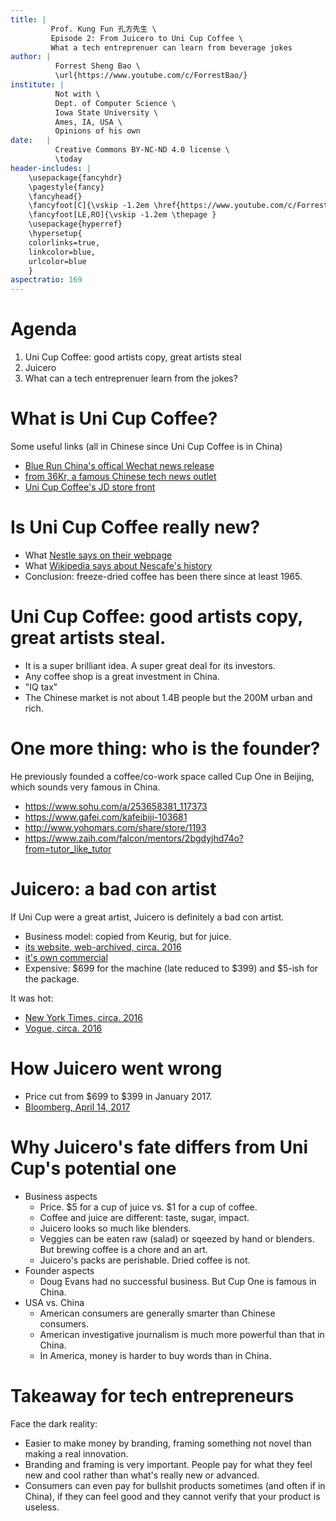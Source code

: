 ```yaml
---
title: | 
         Prof. Kung Fun 孔方先生 \
         Episode 2: From Juicero to Uni Cup Coffee \
         What a tech entreprenuer can learn from beverage jokes
author: |
          Forrest Sheng Bao \
          \url{https://www.youtube.com/c/ForrestBao/}
institute: | 
          Not with \
          Dept. of Computer Science \
          Iowa State University \
          Ames, IA, USA \          
          Opinions of his own
date:   | 
          Creative Commons BY-NC-ND 4.0 license \
          \today
header-includes: |
    \usepackage{fancyhdr}
    \pagestyle{fancy}
    \fancyhead{}
    \fancyfoot[C]{\vskip -1.2em \href{https://www.youtube.com/c/ForrestBao}{Prof. Kung Fun}, Episode 1: National Instruments (NI) and LabVIEW }
    \fancyfoot[LE,RO]{\vskip -1.2em \thepage }
    \usepackage{hyperref}
    \hypersetup{
    colorlinks=true,
    linkcolor=blue,
    urlcolor=blue
    }
aspectratio: 169
---
```


# Agenda
1. Uni Cup Coffee: good artists copy, great artists steal
2. Juicero
3. What can a tech entreprenuer learn from the jokes? 

# What is Uni Cup Coffee? 
Some useful links (all in Chinese since Uni Cup Coffee is in China)
* [Blue Run China's offical Wechat news release](https://web.archive.org/web/20220705054445/https://mp.weixin.qq.com/s/S4coimA-H9W303uIvwcGSw)
* [from 36Kr, a famous Chinese tech news outlet](https://36kr.com/p/1812853575960194)
* [Uni Cup Coffee's JD store front](https://item.jd.com/10046478190293.html)

# Is Uni Cup Coffee really new?
* What [Nestle says on their webpage](https://www.nescafe.com/our-coffees/nescafe-gold)
* What [Wikipedia says about Nescafe's history](https://en.wikipedia.org/wiki/Nescaf%C3%A9)
* Conclusion: freeze-dried coffee has been there since at least 1965. 

# Uni Cup Coffee: good artists copy, great artists steal.
* It is a super brilliant idea. A super great deal for its investors. 
* Any coffee shop is a great investment in China. 
* "IQ tax" 
* The Chinese market is not about 1.4B people but the 200M urban and rich. 

# One more thing: who is the founder? 
He previously founded a coffee/co-work space called Cup One in Beijing, which sounds very famous in China. 
* https://www.sohu.com/a/253658381_117373
* https://www.gafei.com/kafeibiji-103681
* http://www.yohomars.com/share/store/1193
* https://www.zaih.com/falcon/mentors/2bgdyjhd74o?from=tutor_like_tutor

# Juicero: a bad con artist
If Uni Cup were a great artist, Juicero is definitely a bad con artist. 
* Business model: copied from Keurig, but for juice. 
* [its website, web-archived, circa. 2016](https://web.archive.org/web/20160708185513/https://www.juicero.com/)
* [it's own commercial](https://www.youtube.com/watch?v=X1oHp-VvhDE)
* Expensive: $699 for the machine (late reduced to $399) and $5-ish for the package. 

It was hot: 
* [New York Times, circa. 2016](https://web.archive.org/web/20160820184410/http://www.nytimes.com/2016/04/03/business/juicero-juice-system-silicon-valley-interest.html?_r=0)
* [Vogue, circa. 2016](https://web.archive.org/web/20160720170705/http://www.vogue.com/13421774/juicero-cold-pressed-juice-home-juicer-no-mess)

# How Juicero went wrong
* Price cut from $699 to $399 in January 2017. 
* [Bloomberg, April 14, 2017](https://www.youtube.com/watch?v=5lutHF5HhVA)

# Why Juicero's fate differs from Uni Cup's potential one
* Business aspects
  * Price. $5 for a cup of juice vs. $1 for a cup of coffee. 
  * Coffee and juice are different: taste, sugar, impact. 
  * Juicero looks so much like blenders. 
  * Veggies can be eaten raw (salad) or sqeezed by hand or blenders. But brewing coffee is a chore and an art. 
  * Juicero's packs are perishable. Dried coffee is not. 
* Founder aspects
  * Doug Evans had no successful business. But Cup One is famous in China. 
* USA vs. China
  * American consumers are generally smarter than Chinese consumers.
  * American investigative journalism is much more powerful than that in China. 
  * In America, money is harder to buy words than in China. 

# Takeaway for tech entrepreneurs 
Face the dark reality: 

* Easier to make money by branding, framing something not novel than making a real innovation. 
* Branding and framing is very important. People pay for what they feel new and cool rather than what's really new or advanced. 
* Consumers can even pay for bullshit products sometimes (and often if in China), if they can feel good and they cannot verify that your product is useless. 

